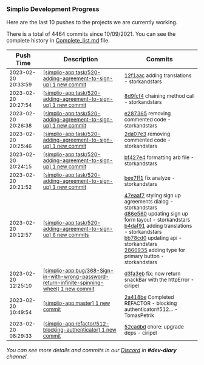 
### Simplio Development Progress

Here are the last 10 pushes to the projects we are currently working.

There is a total of 4464 commits since 10/09/2021. You can see the complete history in
 [Complete_list.md](Complete_list.md) file.

| Push Time | Description | Commits |
| --- | --- | --- |
| <sub>2023-02-20 20:33:59</sub> | <sub>[[simplio-app:task/520\-adding\-agreement\-to\-sign\-up] 1 new commit](https://github.com/SimplioOfficial/simplio-app/commit/12f1aacfaa7966e50e896e9faa7c13815c4ca6f1)</sub> | <sub>[12f1aac](https://github.com/SimplioOfficial/simplio-app/commit/12f1aacfaa7966e50e896e9faa7c13815c4ca6f1) adding translations - storkandstars</sub> |
| <sub>2023-02-20 20:27:54</sub> | <sub>[[simplio-app:task/520\-adding\-agreement\-to\-sign\-up] 1 new commit](https://github.com/SimplioOfficial/simplio-app/commit/8d9fcf4da68953cfa866ce663ab9c033fd9d96b6)</sub> | <sub>[8d9fcf4](https://github.com/SimplioOfficial/simplio-app/commit/8d9fcf4da68953cfa866ce663ab9c033fd9d96b6) chaining method call - storkandstars</sub> |
| <sub>2023-02-20 20:26:38</sub> | <sub>[[simplio-app:task/520\-adding\-agreement\-to\-sign\-up] 1 new commit](https://github.com/SimplioOfficial/simplio-app/commit/e2873657bef56096670c67d3b9c85a6da23f636d)</sub> | <sub>[e287365](https://github.com/SimplioOfficial/simplio-app/commit/e2873657bef56096670c67d3b9c85a6da23f636d) removing commented code - storkandstars</sub> |
| <sub>2023-02-20 20:25:46</sub> | <sub>[[simplio-app:task/520\-adding\-agreement\-to\-sign\-up] 1 new commit](https://github.com/SimplioOfficial/simplio-app/commit/2da07e30127bd57f5b5d56cc814ff9777e171720)</sub> | <sub>[2da07e3](https://github.com/SimplioOfficial/simplio-app/commit/2da07e30127bd57f5b5d56cc814ff9777e171720) removing commented code - storkandstars</sub> |
| <sub>2023-02-20 20:24:15</sub> | <sub>[[simplio-app:task/520\-adding\-agreement\-to\-sign\-up] 1 new commit](https://github.com/SimplioOfficial/simplio-app/commit/bf427e421beddedb7baad8810571641eaf0d4e87)</sub> | <sub>[bf427e4](https://github.com/SimplioOfficial/simplio-app/commit/bf427e421beddedb7baad8810571641eaf0d4e87) formatting arb file - storkandstars</sub> |
| <sub>2023-02-20 20:21:52</sub> | <sub>[[simplio-app:task/520\-adding\-agreement\-to\-sign\-up] 1 new commit](https://github.com/SimplioOfficial/simplio-app/commit/bee7ff1fde7e654c885794c7efd3ddcb6eafe6b7)</sub> | <sub>[bee7ff1](https://github.com/SimplioOfficial/simplio-app/commit/bee7ff1fde7e654c885794c7efd3ddcb6eafe6b7) fix analyze - storkandstars</sub> |
| <sub>2023-02-20 20:12:57</sub> | <sub>[[simplio-app:task/520\-adding\-agreement\-to\-sign\-up] 6 new commits](https://github.com/SimplioOfficial/simplio-app/compare/9fb781327344...c68aa2fdc15b)</sub> | <sub>[47eaaf7](https://github.com/SimplioOfficial/simplio-app/commit/47eaaf7240c8a31ec3103822e93eeafd15dadc86) styling sign up agreements dialog - storkandstars<br>[d86e560](https://github.com/SimplioOfficial/simplio-app/commit/d86e560d6674a99c42854064a8c03f643b452232) updating sign up form layout - storkandstars<br>[b4daf91](https://github.com/SimplioOfficial/simplio-app/commit/b4daf9119136d2a29918eda007d2e2c8e4e298b2) adding translations - storkandstars<br>[bb78cd0](https://github.com/SimplioOfficial/simplio-app/commit/bb78cd090c87664d84ad600a7031e81551580552) updating api - storkandstars<br>[2860935](https://github.com/SimplioOfficial/simplio-app/commit/2860935dbb76b22a0eb7937fb316a22ceff244f6) adding type for primary button - storkandstars</sub> |
| <sub>2023-02-20 12:25:10</sub> | <sub>[[simplio-app:bug/368\-Sign\-in\-with\-wrong\-password\-return\-infinite\-spinning\-wheel] 1 new commit](https://github.com/SimplioOfficial/simplio-app/commit/d3fa3eb3ac8e15bd95ae9339824141b5c7a39fda)</sub> | <sub>[d3fa3eb](https://github.com/SimplioOfficial/simplio-app/commit/d3fa3eb3ac8e15bd95ae9339824141b5c7a39fda) fix: now return snackBar with the httpError - ciripel</sub> |
| <sub>2023-02-20 10:49:54</sub> | <sub>[[simplio-app:master] 1 new commit](https://github.com/SimplioOfficial/simplio-app/commit/2a418be07b7c314eb0225c2489b624cc74c4cb4e)</sub> | <sub>[2a418be](https://github.com/SimplioOfficial/simplio-app/commit/2a418be07b7c314eb0225c2489b624cc74c4cb4e) Completed REFACTOR - blocking authenticator#512... - TomasPetrik</sub> |
| <sub>2023-02-20 08:29:33</sub> | <sub>[[simplio-app:refactor/512\-blocking\-authenticator] 1 new commit](https://github.com/SimplioOfficial/simplio-app/commit/52cadbdb784824fcbed9f2fbc0b66dbc8ffc9cd7)</sub> | <sub>[52cadbd](https://github.com/SimplioOfficial/simplio-app/commit/52cadbdb784824fcbed9f2fbc0b66dbc8ffc9cd7) chore: upgrade deps - ciripel</sub> |

_You can see more details and commits in our [Discord](https://discord.gg/aKhjuwZmdP) in **#dev-diary** channel._

